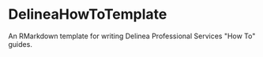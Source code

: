 # DelineaHowToTemplate
An RMarkdown template for writing Delinea Professional Services "How To" guides.
